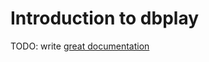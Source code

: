 # Introduction to dbplay

TODO: write [great documentation](http://jacobian.org/writing/what-to-write/)
